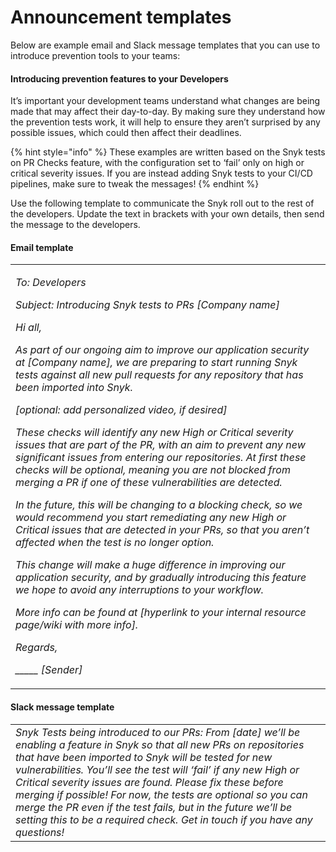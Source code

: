 # Announcement templates

Below are example email and Slack message templates that you can use to introduce prevention tools to your teams:

#### Introducing prevention features to your Developers

It’s important your development teams understand what changes are being made that may affect their day-to-day. By making sure they understand how the prevention tests work, it will help to ensure they aren’t surprised by any possible issues, which could then affect their deadlines.

{% hint style="info" %}
These examples are written based on the Snyk tests on PR Checks feature, with the configuration set to ‘fail’ only on high or critical severity issues. If you are instead adding Snyk tests to your CI/CD pipelines, make sure to tweak the messages!
{% endhint %}

Use the following template to communicate the Snyk roll out to the rest of the developers. Update the text in brackets with your own details, then send the message to the developers.

#### Email template

|                                                                                                                                                                                                                                                                                                                                                                                                                                                                                                                                                                                                                                                                                                                                                                                                                                                                                                                                                                                                                                                                                                                                                                                                                                                                                                                                                                            |
| -------------------------------------------------------------------------------------------------------------------------------------------------------------------------------------------------------------------------------------------------------------------------------------------------------------------------------------------------------------------------------------------------------------------------------------------------------------------------------------------------------------------------------------------------------------------------------------------------------------------------------------------------------------------------------------------------------------------------------------------------------------------------------------------------------------------------------------------------------------------------------------------------------------------------------------------------------------------------------------------------------------------------------------------------------------------------------------------------------------------------------------------------------------------------------------------------------------------------------------------------------------------------------------------------------------------------------------------------------------------------- |
| <p><em>To: Developers</em></p><p><em>Subject: Introducing Snyk tests to PRs [Company name]</em></p><p><em>Hi all,</em></p><p><em>As part of our ongoing aim to improve our application security at [Company name], we are preparing to start running Snyk tests against all new pull requests for any repository that has been imported into Snyk.</em></p><p><em>[optional: add personalized video, if desired]</em></p><p><em>These checks will identify any new High or Critical severity issues that are part of the PR, with an aim to prevent any new significant issues from entering our repositories. At first these checks will be optional, meaning you are not blocked from merging a PR if one of these vulnerabilities are detected.</em></p><p><em>In the future, this will be changing to a blocking check, so we would recommend you start remediating any new High or Critical issues that are detected in your PRs, so that you aren’t affected when the test is no longer option.</em></p><p><em>This change will make a huge difference in improving our application security, and by gradually introducing this feature we hope to avoid any interruptions to your workflow.</em></p><p><em>More info can be found at [hyperlink to your internal resource page/wiki with more info].</em></p><p><em>Regards,</em></p><p><em>_____ [Sender]</em></p> |

#### Slack message template

|                                                                                                                                                                                                                                                                                                                                                                                                                                                                                                                                     |
| ----------------------------------------------------------------------------------------------------------------------------------------------------------------------------------------------------------------------------------------------------------------------------------------------------------------------------------------------------------------------------------------------------------------------------------------------------------------------------------------------------------------------------------- |
| _Snyk Tests being introduced to our PRs: From \[date] we’ll be enabling a feature in Snyk so that all new PRs on repositories that have been imported to Snyk will be tested for new vulnerabilities. You’ll see the test will ‘fail’ if any new High or Critical severity issues are found. Please fix these before merging if possible! For now, the tests are optional so you can merge the PR even if the test fails, but in the future we’ll be setting this to be a required check. Get in touch if you have any questions!_  |

###
